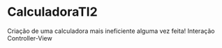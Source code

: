 # CalculadoraTI2
Criação de uma calculadora mais ineficiente alguma vez feita! Interação Controller-View
